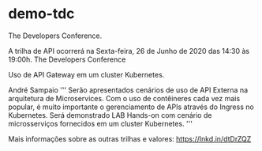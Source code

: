 # demo-tdc

The Developers Conference.

A trilha de API ocorrerá na Sexta-feira, 26 de Junho de 2020 das 14:30 às 19:00h. The Developers Conference

Uso de API Gateway em um cluster Kubernetes.

André Sampaio
'''
Serão apresentados cenários de uso de API Externa na arquitetura de Microservices. Com o uso de contêineres cada vez mais popular, é muito importante o gerenciamento de APIs através do Ingress no Kubernetes. Será demonstrado LAB Hands-on com cenário de microsserviços fornecidos em um cluster Kubernetes.
'''

Mais informações sobre as outras trilhas e valores: https://lnkd.in/dtDrZQZ
